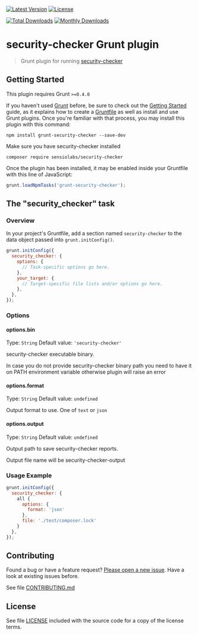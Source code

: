 [![Latest Version](https://img.shields.io/npm/v/grunt-security-checker.svg?style=flat-square)](https://npmjs.org/package/grunt-security-checker)
[![License](https://img.shields.io/github/license/juliangut/grunt-security-checker.svg?style=flat-square)](https://github.com/juliangut/grunt-security-checker/blob/master/LICENSE)

[![Total Downloads](https://img.shields.io/npm/dt/grunt-security-checker.svg?style=flat-square)](https://npmjs.org/package/grunt-security-checker)
[![Monthly Downloads](https://img.shields.io/npm/dm/grunt-security-checker.svg?style=flat-square)](https://npmjs.org/package/grunt-security-checker)

# security-checker Grunt plugin

> Grunt plugin for running [security-checker](https://github.com/sensiolabs/security-checker)

## Getting Started
This plugin requires Grunt `>=0.4.0`

If you haven't used [Grunt](http://gruntjs.com/) before, be sure to check out the [Getting Started](http://gruntjs.com/getting-started) guide, as it explains how to create a [Gruntfile](http://gruntjs.com/sample-gruntfile) as well as install and use Grunt plugins. Once you're familiar with that process, you may install this plugin with this command:

```shell
npm install grunt-security-checker --save-dev
```

Make sure you have security-checker installed

```shell
composer require sensiolabs/security-checker
```

Once the plugin has been installed, it may be enabled inside your Gruntfile with this line of JavaScript:

```js
grunt.loadNpmTasks('grunt-security-checker');
```

## The "security_checker" task

### Overview
In your project's Gruntfile, add a section named `security-checker` to the data object passed into `grunt.initConfig()`.

```js
grunt.initConfig({
  security_checker: {
    options: {
      // Task-specific options go here.
    },
    your_target: {
      // Target-specific file lists and/or options go here.
    },
  },
});
```

### Options

#### options.bin
Type: `String`
Default value: `'security-checker'`

security-checker executable binary.

In case you do not provide security-checker binary path you need to have it on PATH environment variable otherwise plugin will raise an error

#### options.format
Type: `String`
Default value: `undefined`

Output format to use. One of `text` or `json`

#### options.output
Type: `String`
Default value: `undefined`

Output path to save security-checker reports.

Output file name will be security-checker-output

### Usage Example

```js
grunt.initConfig({
  security_checker: {
    all {
      options: {
        format: 'json'
      },
      file: './test/composer.lock'
    }
  },
});
```

## Contributing

Found a bug or have a feature request? [Please open a new issue](https://github.com/juliangut/grunt-security-checker/issues). Have a look at existing issues before.

See file [CONTRIBUTING.md](https://github.com/juliangut/grunt-security-checker/blob/master/CONTRIBUTING.md)

## License

See file [LICENSE](https://github.com/juliangut/grunt-security-checker/blob/master/LICENSE) included with the source code for a copy of the license terms.

